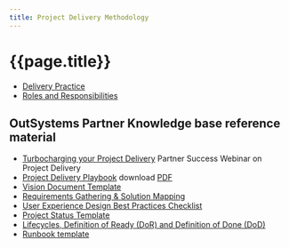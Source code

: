 ```yaml
---
title: Project Delivery Methodology
---
```

# {{page.title}}

* [Delivery Practice]
* [Roles and Responsibilities]

## OutSystems Partner Knowledge base reference material

* [Turbocharging your Project Delivery] Partner Success Webinar on Project Delivery
* [Project Delivery Playbook] download [PDF](/delivery-methodology/OutSystemsDeliveryPlaybook.pdf)
* [Vision Document Template]
* [Requirements Gathering & Solution Mapping]
* [User Experience Design Best Practices Checklist]
* [Project Status Template]
* [Lifecycles, Definition of Ready (DoR) and Definition of Done (DoD)]
* [Runbook template]

[Turbocharging your Project Delivery]: https://www.outsystems.com/PartnerKnowledgeBase/Home?PageTypeId=fe14481e-7c4c-41d6-bd32-8380a6435c51&GUID=a1fd2343-ad07-4271-95d8-3716b0a8e633
[Project Delivery Playbook]: https://www.outsystems.com/PartnerKnowledgeBase/Home?GUID=5c725653-33aa-4fc6-a8d3-ce6bf86f673e&PageTypeId=fe14481e-7c4c-41d6-bd32-8380a6435c51
[Vision Document Template]: https://www.outsystems.com/PartnerKnowledgeBase/Home?GUID=af9128ec-e3a9-4e78-81fb-edbdc8d48c99&PageTypeId=fe14481e-7c4c-41d6-bd32-8380a6435c51
[Requirements Gathering & Solution Mapping]: https://www.outsystems.com/PartnerKnowledgeBase/Home?GUID=c0e629cb-c6a8-4cd6-8487-f30ee6ed6810&PageTypeId=fe14481e-7c4c-41d6-bd32-8380a6435c51
[User Experience Design Best Practices Checklist]: https://www.outsystems.com/PartnerKnowledgeBase/Home?GUID=edc7e3b7-01b7-459c-985c-9e09e7216a4c&PageTypeId=fe14481e-7c4c-41d6-bd32-8380a6435c51
[Project Status Template]: https://www.outsystems.com/PartnerKnowledgeBase/Home?GUID=983896a6-f8bc-4e5e-9da1-7f9ea8d1fac7&PageTypeId=fe14481e-7c4c-41d6-bd32-8380a6435c51
[Lifecycles, Definition of Ready (DoR) and Definition of Done (DoD)]: https://www.outsystems.com/PartnerKnowledgeBase/Home?GUID=6f741c65-69c6-461e-94a5-98b09480b9b7&PageTypeId=fe14481e-7c4c-41d6-bd32-8380a6435c51
[Runbook template]: https://www.outsystems.com/PartnerKnowledgeBase/Home?GUID=b2da05e8-f638-4785-a02d-5a070edaf873&PageTypeId=fe14481e-7c4c-41d6-bd32-8380a6435c51
[Roles and Responsibilities]: roles-and-responsibilities.md
[Delivery Practice]: delivery-practice.md
